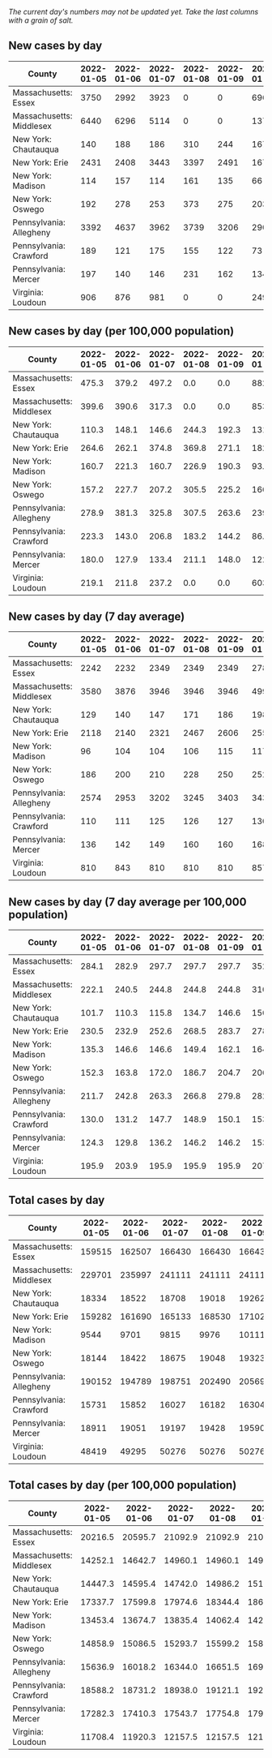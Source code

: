 _The current day's numbers may not be updated yet. Take the last columns with a grain of salt._
## New cases by day

| County | 2022-01-05 | 2022-01-06 | 2022-01-07 | 2022-01-08 | 2022-01-09 | 2022-01-10 | 2022-01-11 |
| --- | --- | --- | --- | --- | --- | --- | --- |
| Massachusetts: Essex | 3750 | 2992 | 3923 | 0 | 0 | 6962 | 1848 |
| Massachusetts: Middlesex | 6440 | 6296 | 5114 | 0 | 0 | 13761 | 3751 |
| New York: Chautauqua | 140 | 188 | 186 | 310 | 244 | 167 | 133 |
| New York: Erie | 2431 | 2408 | 3443 | 3397 | 2491 | 1672 | 1931 |
| New York: Madison | 114 | 157 | 114 | 161 | 135 | 66 | 122 |
| New York: Oswego | 192 | 278 | 253 | 373 | 275 | 203 | 265 |
| Pennsylvania: Allegheny | 3392 | 4637 | 3962 | 3739 | 3206 | 2907 | 2022 |
| Pennsylvania: Crawford | 189 | 121 | 175 | 155 | 122 | 73 | 162 |
| Pennsylvania: Mercer | 197 | 140 | 146 | 231 | 162 | 134 | 141 |
| Virginia: Loudoun | 906 | 876 | 981 | 0 | 0 | 2496 | 913 |

## New cases by day (per 100,000 population)

| County | 2022-01-05 | 2022-01-06 | 2022-01-07 | 2022-01-08 | 2022-01-09 | 2022-01-10 | 2022-01-11 |
| --- | --- | --- | --- | --- | --- | --- | --- |
| Massachusetts: Essex | 475.3 | 379.2 | 497.2 | 0.0 | 0.0 | 882.3 | 234.2 |
| Massachusetts: Middlesex | 399.6 | 390.6 | 317.3 | 0.0 | 0.0 | 853.8 | 232.7 |
| New York: Chautauqua | 110.3 | 148.1 | 146.6 | 244.3 | 192.3 | 131.6 | 104.8 |
| New York: Erie | 264.6 | 262.1 | 374.8 | 369.8 | 271.1 | 182.0 | 210.2 |
| New York: Madison | 160.7 | 221.3 | 160.7 | 226.9 | 190.3 | 93.0 | 172.0 |
| New York: Oswego | 157.2 | 227.7 | 207.2 | 305.5 | 225.2 | 166.2 | 217.0 |
| Pennsylvania: Allegheny | 278.9 | 381.3 | 325.8 | 307.5 | 263.6 | 239.1 | 166.3 |
| Pennsylvania: Crawford | 223.3 | 143.0 | 206.8 | 183.2 | 144.2 | 86.3 | 191.4 |
| Pennsylvania: Mercer | 180.0 | 127.9 | 133.4 | 211.1 | 148.0 | 122.5 | 128.9 |
| Virginia: Loudoun | 219.1 | 211.8 | 237.2 | 0.0 | 0.0 | 603.6 | 220.8 |

## New cases by day (7 day average)

| County | 2022-01-05 | 2022-01-06 | 2022-01-07 | 2022-01-08 | 2022-01-09 | 2022-01-10 | 2022-01-11 |
| --- | --- | --- | --- | --- | --- | --- | --- |
| Massachusetts: Essex | 2242 | 2232 | 2349 | 2349 | 2349 | 2781 | 2782 |
| Massachusetts: Middlesex | 3580 | 3876 | 3946 | 3946 | 3946 | 4999 | 5052 |
| New York: Chautauqua | 129 | 140 | 147 | 171 | 186 | 198 | 195 |
| New York: Erie | 2118 | 2140 | 2321 | 2467 | 2606 | 2554 | 2539 |
| New York: Madison | 96 | 104 | 104 | 106 | 115 | 117 | 124 |
| New York: Oswego | 186 | 200 | 210 | 228 | 250 | 252 | 263 |
| Pennsylvania: Allegheny | 2574 | 2953 | 3202 | 3245 | 3403 | 3433 | 3409 |
| Pennsylvania: Crawford | 110 | 111 | 125 | 126 | 127 | 130 | 142 |
| Pennsylvania: Mercer | 136 | 142 | 149 | 160 | 160 | 168 | 164 |
| Virginia: Loudoun | 810 | 843 | 810 | 810 | 810 | 857 | 882 |

## New cases by day (7 day average per 100,000 population)

| County | 2022-01-05 | 2022-01-06 | 2022-01-07 | 2022-01-08 | 2022-01-09 | 2022-01-10 | 2022-01-11 |
| --- | --- | --- | --- | --- | --- | --- | --- |
| Massachusetts: Essex | 284.1 | 282.9 | 297.7 | 297.7 | 297.7 | 352.5 | 352.6 |
| Massachusetts: Middlesex | 222.1 | 240.5 | 244.8 | 244.8 | 244.8 | 310.2 | 313.5 |
| New York: Chautauqua | 101.7 | 110.3 | 115.8 | 134.7 | 146.6 | 156.0 | 153.7 |
| New York: Erie | 230.5 | 232.9 | 252.6 | 268.5 | 283.7 | 278.0 | 276.4 |
| New York: Madison | 135.3 | 146.6 | 146.6 | 149.4 | 162.1 | 164.9 | 174.8 |
| New York: Oswego | 152.3 | 163.8 | 172.0 | 186.7 | 204.7 | 206.4 | 215.4 |
| Pennsylvania: Allegheny | 211.7 | 242.8 | 263.3 | 266.8 | 279.8 | 282.3 | 280.3 |
| Pennsylvania: Crawford | 130.0 | 131.2 | 147.7 | 148.9 | 150.1 | 153.6 | 167.8 |
| Pennsylvania: Mercer | 124.3 | 129.8 | 136.2 | 146.2 | 146.2 | 153.5 | 149.9 |
| Virginia: Loudoun | 195.9 | 203.9 | 195.9 | 195.9 | 195.9 | 207.2 | 213.3 |

## Total cases by day

| County | 2022-01-05 | 2022-01-06 | 2022-01-07 | 2022-01-08 | 2022-01-09 | 2022-01-10 | 2022-01-11 |
| --- | --- | --- | --- | --- | --- | --- | --- |
| Massachusetts: Essex | 159515 | 162507 | 166430 | 166430 | 166430 | 173392 | 175240 |
| Massachusetts: Middlesex | 229701 | 235997 | 241111 | 241111 | 241111 | 254872 | 258623 |
| New York: Chautauqua | 18334 | 18522 | 18708 | 19018 | 19262 | 19429 | 19562 |
| New York: Erie | 159282 | 161690 | 165133 | 168530 | 171021 | 172693 | 174624 |
| New York: Madison | 9544 | 9701 | 9815 | 9976 | 10111 | 10177 | 10299 |
| New York: Oswego | 18144 | 18422 | 18675 | 19048 | 19323 | 19526 | 19791 |
| Pennsylvania: Allegheny | 190152 | 194789 | 198751 | 202490 | 205696 | 208603 | 210625 |
| Pennsylvania: Crawford | 15731 | 15852 | 16027 | 16182 | 16304 | 16377 | 16539 |
| Pennsylvania: Mercer | 18911 | 19051 | 19197 | 19428 | 19590 | 19724 | 19865 |
| Virginia: Loudoun | 48419 | 49295 | 50276 | 50276 | 50276 | 52772 | 53685 |

## Total cases by day (per 100,000 population)

| County | 2022-01-05 | 2022-01-06 | 2022-01-07 | 2022-01-08 | 2022-01-09 | 2022-01-10 | 2022-01-11 |
| --- | --- | --- | --- | --- | --- | --- | --- |
| Massachusetts: Essex | 20216.5 | 20595.7 | 21092.9 | 21092.9 | 21092.9 | 21975.2 | 22209.4 |
| Massachusetts: Middlesex | 14252.1 | 14642.7 | 14960.1 | 14960.1 | 14960.1 | 15813.9 | 16046.6 |
| New York: Chautauqua | 14447.3 | 14595.4 | 14742.0 | 14986.2 | 15178.5 | 15310.1 | 15414.9 |
| New York: Erie | 17337.7 | 17599.8 | 17974.6 | 18344.4 | 18615.5 | 18797.5 | 19007.7 |
| New York: Madison | 13453.4 | 13674.7 | 13835.4 | 14062.4 | 14252.7 | 14345.7 | 14517.7 |
| New York: Oswego | 14858.9 | 15086.5 | 15293.7 | 15599.2 | 15824.4 | 15990.6 | 16207.7 |
| Pennsylvania: Allegheny | 15636.9 | 16018.2 | 16344.0 | 16651.5 | 16915.2 | 17154.2 | 17320.5 |
| Pennsylvania: Crawford | 18588.2 | 18731.2 | 18938.0 | 19121.1 | 19265.3 | 19351.5 | 19542.9 |
| Pennsylvania: Mercer | 17282.3 | 17410.3 | 17543.7 | 17754.8 | 17902.8 | 18025.3 | 18154.2 |
| Virginia: Loudoun | 11708.4 | 11920.3 | 12157.5 | 12157.5 | 12157.5 | 12761.1 | 12981.8 |
